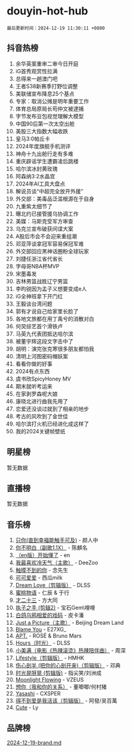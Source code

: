 # douyin-hot-hub

`最后更新时间：2024-12-19 11:30:11 +0800`

## 抖音热榜

1. 余华英案重审二审今日开庭
1. iG首秀观赏性拉满
1. 总得来一趟澳门吧
1. 王者S38新赛季打野位调整
1. 美联储宣布降息25个基点
1. 专家：取消公摊是明年重要工作
1. 体育总局原局长苟仲文被逮捕
1. 字节发布豆包视觉理解大模型
1. 中国90后第一次太空出舱
1. 美股三大指数大幅收跌
1. 皇马3:0帕丘卡
1. 2024年度旗舰手机测评
1. 神舟十九出舱行走有多难
1. 重庆辟谣学生遭霸凌后跳楼
1. 哈尔滨冰封黄玫瑰
1. 阿森纳3:2水晶宫
1. 2024年AI工具大盘点
1. 解说员谈“中超完全放开外援”
1. 外交部：美毒品泛滥根源在于自身
1. 九重紫太细节了
1. 曝北约已接管援乌协调工作
1. 美媒：马斯克受军方审查
1. 乌克兰宣布破获间谍大案
1. A股后市会不会迎来重组潮
1. 邓亚萍谈拿冠军容易保冠军难
1. 外交部回应黑神话圈粉全球玩家
1. 刘捷任浙江省代省长
1. 字母哥NBA杯MVP
1. 宋墨毒发
1. 吉林男篮战胜辽宁男篮
1. 李昀锐因为孟子义想要变成e人
1. iG全神班拿下开门红
1. 王毅谈台湾问题
1. 郭有才说自己给家里长脸了
1. 各地文旅都在用丁禹兮的消散对白
1. 何炅综艺首个滑铁卢
1. 马英九代表团抵达哈尔滨
1. 被董宇辉这段文字击中了
1. 胡明：演完张克寒很多朋友都怕我
1. 清明上河图密码帽妖案
1. 看看你做的好事
1. 2024有点东西
1. 虞书欣SpicyHoney MV
1. 期末就听考运来
1. 在家剥罗森呢大娘
1. 康晓北进行曲我先用了
1. 恋爱还没谈过就到了相亲的地步
1. 考古的风吹到了金世佳
1. 哈尔滨打火机已经进化成这样了
1. 我的2024关键帧壁纸

## 明星榜

暂无数据

## 直播榜

暂无数据

## 音乐榜

1. [只你(直到幸福能触手可及)](https://sf3-cdn-tos.douyinstatic.com/obj/tos-cn-ve-2774/o0lBkRDzFTeaVSUz3ZZSCBVtZ5DIMQGfgmEAuE) - 颜人中
1. [你不明白（副歌1.1X）](https://sf3-cdn-tos.douyinstatic.com/obj/tos-cn-ve-2774/o4LBQK7fIoonFBCeIzPNZvHDgEDtQ2ErnrKvM1) - 陈麒名
1. [（en版）开始懂了](https://sf5-hl-cdn-tos.douyinstatic.com/obj/tos-cn-ve-2774/ow9G4MKH32zBIDHGvNiTAimWsAJB5QxhCIfIME) - en
1. [我最喜欢冷天气（主歌）](https://sf5-hl-cdn-tos.douyinstatic.com/obj/tos-cn-ve-2774/ogd10efzCApmGsmwZRmIKrEMfCZLg7MycZu3ew) - DeeZoo
1. [触摸不到的你](https://sf5-hl-cdn-tos.douyinstatic.com/obj/tos-cn-ve-2774/oUBR0G6KDYpIwoshClFdQfZDNBfTnrBQE7gXtN) - 念先生
1. [可可爱爱](https://sf5-hl-cdn-tos.douyinstatic.com/obj/tos-cn-ve-2774/0deb1e75aea643b9927ba26aaafa29dd) - 西瓜milk
1. [Dream Love（剪辑版）](https://sf5-hl-cdn-tos.douyinstatic.com/obj/tos-cn-ve-2774/oUn3DKyIgBFIsCFZmAMM8qSJyMtlgLfoPqyDEe) - DLSS
1. [蜜桃物语](https://sf5-hl-cdn-tos.douyinstatic.com/obj/tos-cn-ve-2774/oIhOSCZtIACtYU4XQkngiW9kCBfVD1Fz9IYeqL) - 仁辰 & 于行
1. [才二十三](https://sf5-hl-cdn-tos.douyinstatic.com/obj/tos-cn-ve-2774/okABdOmMEBYDDBvkgYQ5JfEqFtCZvQxf4aRjDI) - 方大同
1. [执子之手 (剪辑2)](https://sf5-hl-cdn-tos.douyinstatic.com/obj/tos-cn-ve-2774/oUoZLQjCc31XzqsBnBQUNgeKtYPBcgbFDwtfcu) - 宝石Gem\哩哩
1. [白鸽乌鸦相爱的戏码](https://sf5-hl-cdn-tos.douyinstatic.com/obj/tos-cn-ve-2774/oMVVEf6eDAOmFtNtCsEqKpIorBDM8Nkg6TZRqC) - 皮卡潘
1. [Just a Picture（主歌）](https://sf5-hl-cdn-tos.douyinstatic.com/obj/tos-cn-ve-2774/oc0usFBZCDnAGbtQig7oCaDsQfCYjcAEfWYQkF) - Beijing Dream Land
1. [Blame You](https://sf5-hl-cdn-tos.douyinstatic.com/obj/tos-cn-ve-2774/oAceIDVL0BC2DJC0Qwi8AZnQAtBgZBbMMpfdzi) - E27XG_
1. [APT.](https://sf5-hl-cdn-tos.douyinstatic.com/obj/tos-cn-ve-2774/ooHxBnfDQIxBZontIlGfpTy5PBxCgEccFO1OMg) - ROSÉ & Bruno Mars
1. [Hours（时光）](https://sf5-hl-cdn-tos.douyinstatic.com/obj/tos-cn-ve-2774/oES9g0DgeYmDFDVCLNfBZZsnLvGF4utxCEAm1Q) - DLSS
1. [小美满（电影《热辣滚烫》热辣陪伴曲）](https://sf5-hl-cdn-tos.douyinstatic.com/obj/tos-cn-ve-2774/o0GAn2lSgfZIDUgtevCGDQYnFg4CwnrBaxbTZL) - 周深
1. [Lifestyle（剪辑版）](https://sf5-hl-cdn-tos.douyinstatic.com/obj/tos-cn-ve-2774/owfqGgjwG3V5lCLaAIezFMeg3LtuKNBaZKgzPV) - HMHK
1. [伤心剖半 (把你的心剖开来)（剪辑版）](https://sf5-hl-cdn-tos.douyinstatic.com/obj/tos-cn-ve-2774/oE3a4kLafIGYPYIFXlEAefIrO0MvzyEDgbuTmC) - 邓典
1. [时光晃呀晃 (剪辑版)](https://sf3-cdn-tos.douyinstatic.com/obj/tos-cn-ve-2774/o8ACeQem3gwI1x3GIYGAfKG0LJebKFRJDwRwyW) - 指尖笑/刘洲成
1. [Moonlight Flowing](https://sf5-hl-cdn-tos.douyinstatic.com/obj/tos-cn-ve-2774/oopZsCtRnQgOhEYmv9FfBBgwmeaQmWQQZED9tN) - VZEUS
1. [想你（我和你的关系）](https://sf5-hl-cdn-tos.douyinstatic.com/obj/tos-cn-ve-2774/o8QxhcOBDYYX0zqKCjFVQXZ3RBffnRBQEogitG) - 董唧唧/何村猪
1. [Yasashi](https://sf5-hl-cdn-tos.douyinstatic.com/obj/tos-cn-ve-2774/oEIqAlutRBGQZgZf2VMCuFEBmaD2bgJG6fCQaQ) - CXSPER
1. [得不到爱是我活该（剪辑版）](https://sf5-hl-cdn-tos.douyinstatic.com/obj/tos-cn-ve-2774/os0cIhiBc3fAa9kPjzM5WTrMggiK3sBnZDAwpQ) - 阿發/吴百萬
1. [Cute](https://sf5-hl-cdn-tos.douyinstatic.com/obj/tos-cn-ve-2774/o4IbIzHWKAAB4wsS5qMBRiiAlEBGTpQRNfFvuo) - Ly

## 品牌榜

[2024-12-19-brand.md](2024-12-19-brand.md)
